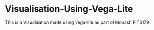 # Visualisation-Using-Vega-Lite
This is a Visualisation made using Vega-lite as part of Monash FIT3179
